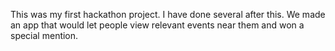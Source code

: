 This was my first hackathon project. I have done several after this. We made an app that would let people view relevant events 
near them and won a special mention.
